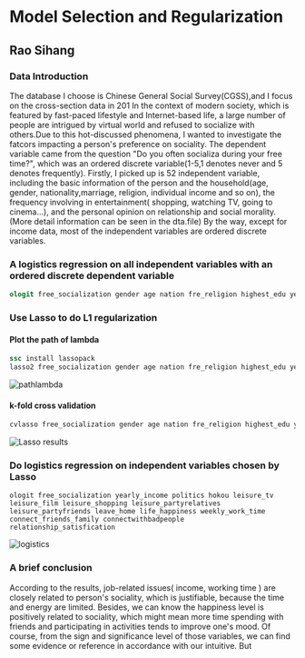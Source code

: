 # Model Selection and Regularization
## Rao Sihang  
### Data Introduction
 The database I choose is Chinese General Social Survey(CGSS),and I focus on the cross-section data in 201
 In the context of modern society, which is featured by fast-paced lifestyle and Internet-based life, a large number of people are intrigued by virtual world and refused to socialize with others.Due to this hot-discussed phenomena, I wanted to investigate the fatcors impacting a person's preference on sociality. The dependent variable came from the question "Do you often socializa during your free time?", which was an ordered discrete variable(1-5,1 denotes never and 5 denotes frequently). Firstly, I picked up is 52 independent variable, including the basic information of the person and the household(age, gender, nationality,marriage, religion, individual income and so on), the frequency involving in entertainment( shopping, watching TV, going to cinema...), and the personal opinion on relationship and social morality.(More detail information can be seen in the dta.file) By the way, except for income data, most of the independent variables are ordered discrete variables.
 
 
 ### A logistics regression on all independent variables with an ordered discrete dependent variable
 ```stata
 ologit free_socialization gender age nation fre_religion highest_edu yearly_income politics health_condition fre_depress hokou houkou_register main_media leisure_tv leisure_film leisure_shopping leisure_reading leisure_culturalactivity leisure_partyrelatives leisure_partyfriends leisure_music leisure_exercise leisure_sportsgame leisure_surf free_learning free_studying fre_socialization_neighbor fre_socialization_friend leave_home trustable_people life_happiness m_career_f_family morethan_onehour_labor weekly_work_time experience job_condition hh_yearly_income hh_economic_level marriage spouse_edu spouse_yearly_inc secono_level connect_friends_family trust_strangers intense_working connectwithbadpeople life_leisure tv_rest moral_satisfication relationship_satisfication indifferent dishonest selfish utilitarian
```
### Use Lasso to do L1 regularization
#### Plot the path of lambda
```stata
ssc install lassopack
lasso2 free_socialization gender age nation fre_religion highest_edu yearly_income politics health_condition fre_depress hokou houkou_register main_media leisure_tv leisure_film leisure_shopping leisure_reading leisure_culturalactivity leisure_partyrelatives leisure_partyfriends leisure_music leisure_exercise leisure_sportsgame leisure_surf free_learning free_studying fre_socialization_neighbor fre_socialization_friend leave_home trustable_people life_happiness m_career_f_family morethan_onehour_labor weekly_work_time experience job_condition hh_yearly_income hh_economic_level marriage spouse_edu spouse_yearly_inc secono_level connect_friends_family trust_strangers intense_working connectwithbadpeople life_leisure tv_rest moral_satisfication relationship_satisfication indifferent dishonest selfish utilitarian,plotpath(lambda)
``` 
![pathlambda](https://github.com/rshhh/rshhh.github.io/blob/master/figure/path(lambada).png)

#### k-fold cross validation
```stata
cvlasso free_socialization gender age nation fre_religion highest_edu yearly_income politics health_condition fre_depress hokou houkou_register main_media leisure_tv leisure_film leisure_shopping leisure_reading leisure_culturalactivity leisure_partyrelatives leisure_partyfriends leisure_music leisure_exercise leisure_sportsgame leisure_surf free_learning free_studying fre_socialization_neighbor fre_socialization_friend leave_home trustable_people life_happiness m_career_f_family morethan_onehour_labor weekly_work_time experience job_condition hh_yearly_income hh_economic_level marriage spouse_edu spouse_yearly_inc secono_level connect_friends_family trust_strangers intense_working connectwithbadpeople life_leisure tv_rest moral_satisfication relationship_satisfication indifferent dishonest selfish utilitarian,lopt seed(123)
````
![Lasso results](https://github.com/rshhh/rshhh.github.io/blob/master/figure/Lasso.png)
  
 ### Do logistics regression on independent variables chosen by Lasso
 ```
ologit free_socialization yearly_income politics hokou leisure_tv leisure_film leisure_shopping leisure_partyrelatives leisure_partyfriends leave_home life_happiness weekly_work_time connect_friends_family connectwithbadpeople  relationship_satisfication
```
![logistics](https://github.com/rshhh/rshhh.github.io/blob/master/figure/ologit.png)

### A brief conclusion
 According to the results, job-related issues( income, working time ) are closely related to person's sociality, which is justifiable, because the time and energy are limited. Besides, we can know the happiness level is positively related to sociality, which might mean more time spending with friends and participating in activities tends to improve one's mood. Of course, from the sign and significance level of those variables, we can find some evidence or reference in accordance with our intuitive. But 
